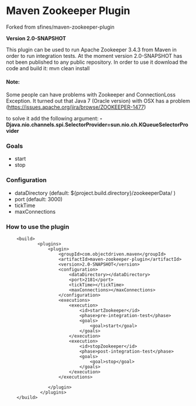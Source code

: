 Maven Zookeeper Plugin
======================

Forked from sfines/maven-zookeeper-plugin

**Version 2.0-SNAPSHOT**

This plugin can be used to run Apache Zookeeper 3.4.3 from Maven in order to run integration tests.
At the moment version 2.0-SNAPSHOT has not been published to any public repository.
In order to use it download the code and build it: mvn clean install

#### Note:

Some people can have problems with Zookeeper and ConnectionLoss Exception.
It turned out that Java 7 (Oracle version) with OSX has a problem (https://issues.apache.org/jira/browse/ZOOKEEPER-1477)

to solve it add the following argument:
**-Djava.nio.channels.spi.SelectorProvider=sun.nio.ch.KQueueSelectorProvider**

### Goals

* start
* stop

### Configuration

* dataDirectory (default: ${project.build.directory}/zookeeperData/ )
* port (default: 3000)
* tickTime
* maxConnections

### How to use the plugin

        <build>
                <plugins>
                    <plugin>
                        <groupId>com.objectdriven.maven</groupId>
                        <artifactId>maven-zookeeper-plugin</artifactId>
                        <version>2.0-SNAPSHOT</version>
                        <configuration>
                            <dataDirectory></dataDirectory>
                            <port>2181</port>
                            <tickTime></tickTime>
                            <maxConnections></maxConnections>
                        </configuration>
                        <executions>
                            <execution>
                                <id>startZookeeper</id>
                                <phase>pre-integration-test</phase>
                                <goals>
                                    <goal>start</goal>
                                </goals>
                            </execution>
                            <execution>
                                <id>stopZookeeper</id>
                                <phase>post-integration-test</phase>
                                <goals>
                                    <goal>stop</goal>
                                </goals>
                            </execution>
                        </executions>
        
                    </plugin>
                 </plugins>
        </build>